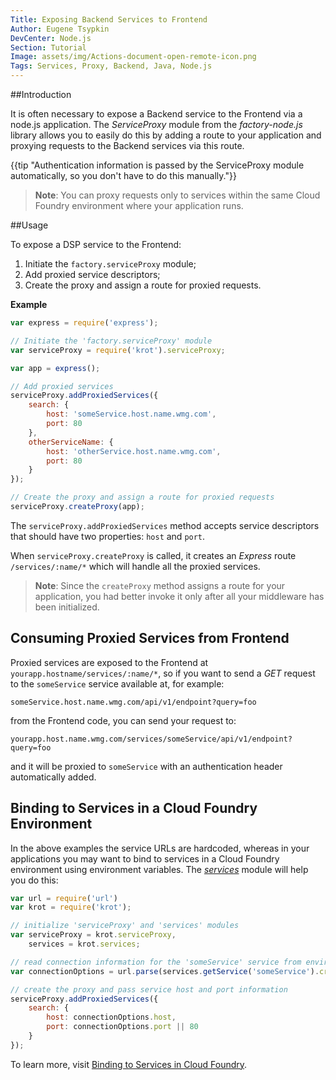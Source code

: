 ```yaml
---
Title: Exposing Backend Services to Frontend
Author: Eugene Tsypkin
DevCenter: Node.js
Section: Tutorial
Image: assets/img/Actions-document-open-remote-icon.png
Tags: Services, Proxy, Backend, Java, Node.js
---
```


##Introduction

It is often necessary to expose a Backend service to the Frontend via a node.js application. The *ServiceProxy* module from the *factory-node.js* library allows you to easily do this by adding a route to your application and proxying requests to the Backend services via this route.

{{tip "Authentication information is passed by the ServiceProxy module automatically, so you don't have to do this manually."}}

>**Note**: You can proxy requests only to services within the same Cloud Foundry environment where your application runs.

##Usage

To expose a DSP service to the Frontend:

1. Initiate the `factory.serviceProxy` module;
2. Add proxied service descriptors;
3. Create the proxy and assign a route for proxied requests.

**Example**

```js
var express = require('express');

// Initiate the 'factory.serviceProxy' module
var serviceProxy = require('krot').serviceProxy;

var app = express();

// Add proxied services
serviceProxy.addProxiedServices({
    search: {
        host: 'someService.host.name.wmg.com',
        port: 80
    },
    otherServiceName: {
        host: 'otherService.host.name.wmg.com',
        port: 80
    }
});

// Create the proxy and assign a route for proxied requests 
serviceProxy.createProxy(app);

```

The `serviceProxy.addProxiedServices` method accepts service descriptors that should have two properties: `host` and `port`.

When `serviceProxy.createProxy` is called, it creates an *Express* route `/services/:name/*` which will handle all the proxied services.
>**Note**: Since the `createProxy` method assigns a route for your application, you had better invoke it only after all your middleware has been initialized.

## Consuming Proxied Services from Frontend

Proxied services are exposed to the Frontend at `yourapp.hostname/services/:name/*`, so if you want to send a *GET* request to the `someService` service available at, for example: 

    someService.host.name.wmg.com/api/v1/endpoint?query=foo

from the Frontend code, you can send your request to:

    yourapp.host.name.wmg.com/services/someService/api/v1/endpoint?query=foo

and it will be proxied to `someService` with an authentication header automatically added.

## Binding to Services in a Cloud Foundry Environment

In the above examples the service URLs are hardcoded, whereas in your applications you may want to bind to services in a Cloud Foundry environment using environment variables. The [*services*][1] module will help you do this:

```js
var url = require('url')
var krot = require('krot');

// initialize 'serviceProxy' and 'services' modules
var serviceProxy = krot.serviceProxy,
    services = krot.services;

// read connection information for the 'someService' service from environment variables
var connectionOptions = url.parse(services.getService('someService').credentials.conn);

// create the proxy and pass service host and port information
serviceProxy.addProxiedServices({
    search: {
        host: connectionOptions.host,
        port: connectionOptions.port || 80
    }
});

```

To learn more, visit [Binding to Services in Cloud Foundry][1].

[1]: http://devportal.devportal-ci.dspdev.wmg.com/docs/nodejs/tutorial/binding_to_services_in_cloud_foundry

